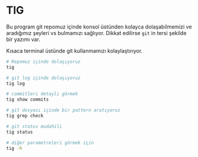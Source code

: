 # TIG

Bu program git repomuz içinde konsol üstünden kolayca dolaşabilmemizi ve aradığımız şeyleri vs bulmamızı sağlıyor. Dikkat edilirse `git` in tersi şekilde bir yazımı var.

Kısaca terminal üstünde git kullanmamızı kolaylaştırıyor.

```bash
# Repomuz içinde dolaşıyoruz
tig

# git log içinde dolaşıyoruz
tig log

# commitleri detaylı görmek
tig show commits

# git dosyası içinde bir pattern aratıyoruz
tig grep check

# git status mudahili
tig status

# diğer parametreleri görmek için
tig -h
```